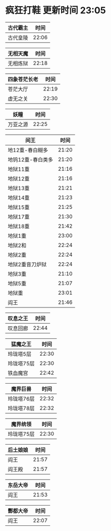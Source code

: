 # 疯狂打鞋 更新时间 23:05

| 古代霸主   | 时间    |
|--------|-------|
| 古代皇陵 | 22:06 |

| 无相天魔   | 时间    |
|--------|-------|
| 无相炼狱 | 22:18 |

| 四象苍茫长老   | 时间    |
|--------|-------|
| 苍茫大厅 | 22:19 |
| 虚无之关 | 22:30 |

| 妖瞳   | 时间    |
|--------|-------|
| 万亚之源 | 22:25 |

| 间王   | 时间    |
|--------|-------|
| 地12重-春白糊多 | 21:20 |
| 地钨12重-春白类多 | 21:20 |
| 地狱11重 | 21:16 |
| 地狱12重 | 21:16 |
| 地狱13重 | 21:21 |
| 地狱14重 | 21:23 |
| 地狱15重 | 21:25 |
| 地狱17重 | 21:30 |
| 地狱18重 | 21:42 |
| 地狱1重 | 23:00 |
| 地狱2和 | 22:24 |
| 地狱2重 | 22:24 |
| 地狱2重音刀炉狱 | 22:24 |
| 地狱3重 | 21:10 |
| 地狱5重 | 21:07 |
| 地狱重 | 23:01 |
| 阎王 | 21:46 |

| 叹息之王   | 时间    |
|--------|-------|
| 叹息回廊 | 22:44 |

| 猛魔之王   | 时间    |
|--------|-------|
| 玲珑塔5层 | 22:30 |
| 玲珑塔75层 | 22:30 |
| 铁血魔宫 | 22:42 |

| 魔界巨兽   | 时间    |
|--------|-------|
| 玲珑塔76层 | 22:32 |
| 玲珑塔78层 | 22:32 |

| 魔界统领   | 时间    |
|--------|-------|
| 玲珑塔75层 | 22:30 |

| 后土娘娘   | 时间    |
|--------|-------|
| 阎王 | 21:57 |
| 阎王殿 | 21:57 |

| 东岳大帝   | 时间    |
|--------|-------|
| 阎王 | 21:53 |

| 酆都大帝   | 时间    |
|--------|-------|
| 阎王 | 22:07 |